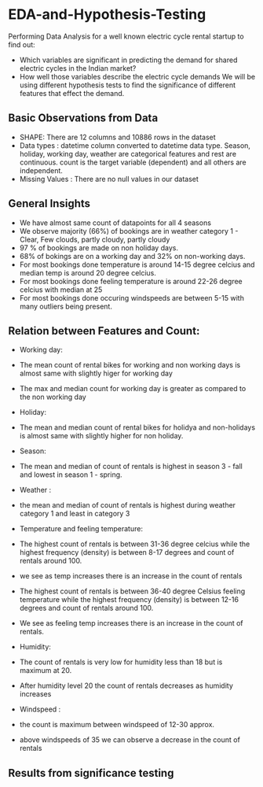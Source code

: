 # EDA-and-Hypothesis-Testing
Performing Data Analysis for a well known electric cycle rental startup to find out: 
 - Which variables are significant in predicting the demand for shared electric cycles in the Indian market?
 - How well those variables describe the electric cycle demands
We will be using different hypothesis tests to find the significance of different features that effect the demand.

## Basic Observations from Data 
- SHAPE: There are 12 columns and 10886 rows in the dataset
- Data types : datetime column converted to datetime data type. Season, holiday, working day, weather are categorical features and rest are continuous. count is the target variable (dependent) and all others are independent.
- Missing Values : There are no null values in our dataset

## General Insights
 - We have almost same count of datapoints for all 4 seasons
 - We observe majority (66%) of bookings are in weather category 1 - Clear, Few clouds, partly cloudy, partly cloudy
 - 97 % of bookings are made on non holiday days.
 - 68% of bokings are on a working day and 32% on non-working days.
 - For most bookings done temperature is around 14-15 degree celcius and median temp is around 20 degree celcius. 
 - For most bookings done feeling temperature is around 22-26 degree celcius with median at 25
 - For most bookings done occuring windspeeds are between 5-15 with many outliers being present.


## Relation between Features and Count:

- Working day: 
 - The mean count of rental bikes for working and non working days is almost same with slightly higer for working day
 - The max and median count for working day is greater as compared to the non working day

- Holiday: 
 - The mean and median count of rental bikes for holidya and non-holidays is almost same with slightly higher for non holiday.

- Season:
 - The mean and median of count of rentals is highest in season 3 - fall and lowest in season 1 - spring.

- Weather :
 - the mean and median of count of rentals is highest during weather category 1 and least in category 3

- Temperature and feeling temperature:
 - The highest count of rentals is between 31-36 degree celcius while the highest frequency (density) is between 8-17 degrees and count of rentals around 100.
 - we see as temp increases there is an increase in the count of rentals

 - The highest count of rentals is between 36-40 degree Celsius feeling temperature while the highest frequency (density) is between 12-16 degrees and count of rentals around 100.
 - We see as feeling temp increases there is an increase in the count of rentals.

- Humidity:
 - The count of rentals is very low for humidity less than 18 but is maximum at 20.
 - After humidity level 20 the count of rentals decreases as humidity increases

- Windspeed :
 - the count is maximum between windspeed of 12-30 approx.
 - above windspeeds of 35 we can observe a decrease in the count of rentals

## Results from significance testing



